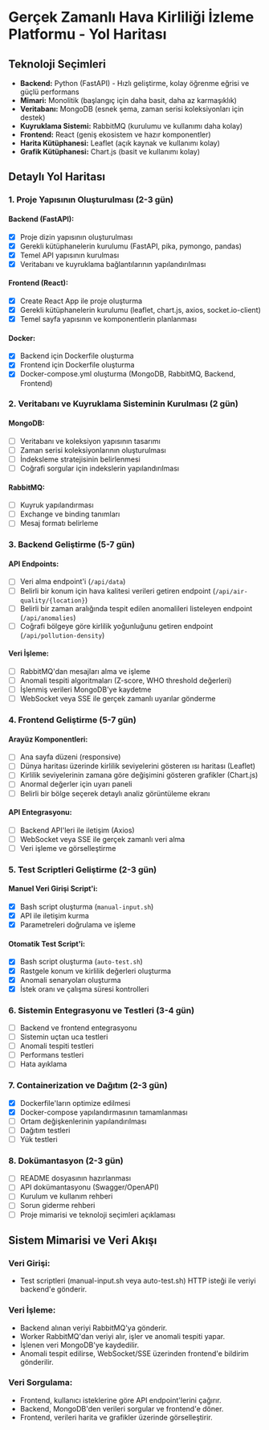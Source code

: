 # Gerçek Zamanlı Hava Kirliliği İzleme Platformu - Yol Haritası

## Teknoloji Seçimleri

- **Backend:** Python (FastAPI) - Hızlı geliştirme, kolay öğrenme eğrisi ve güçlü performans
- **Mimari:** Monolitik (başlangıç için daha basit, daha az karmaşıklık)
- **Veritabanı:** MongoDB (esnek şema, zaman serisi koleksiyonları için destek)
- **Kuyruklama Sistemi:** RabbitMQ (kurulumu ve kullanımı daha kolay)
- **Frontend:** React (geniş ekosistem ve hazır komponentler)
- **Harita Kütüphanesi:** Leaflet (açık kaynak ve kullanımı kolay)
- **Grafik Kütüphanesi:** Chart.js (basit ve kullanımı kolay)

## Detaylı Yol Haritası

### 1. Proje Yapısının Oluşturulması (2-3 gün)

#### Backend (FastAPI):
- [x] Proje dizin yapısının oluşturulması
- [x] Gerekli kütüphanelerin kurulumu (FastAPI, pika, pymongo, pandas)
- [x] Temel API yapısının kurulması
- [x] Veritabanı ve kuyruklama bağlantılarının yapılandırılması

#### Frontend (React):
- [x] Create React App ile proje oluşturma
- [x] Gerekli kütüphanelerin kurulumu (leaflet, chart.js, axios, socket.io-client)
- [x] Temel sayfa yapısının ve komponentlerin planlanması

#### Docker:
- [x] Backend için Dockerfile oluşturma
- [x] Frontend için Dockerfile oluşturma
- [x] Docker-compose.yml oluşturma (MongoDB, RabbitMQ, Backend, Frontend)

### 2. Veritabanı ve Kuyruklama Sisteminin Kurulması (2 gün)

#### MongoDB:
- [ ] Veritabanı ve koleksiyon yapısının tasarımı
- [ ] Zaman serisi koleksiyonlarının oluşturulması
- [ ] İndeksleme stratejisinin belirlenmesi
- [ ] Coğrafi sorgular için indekslerin yapılandırılması

#### RabbitMQ:
- [ ] Kuyruk yapılandırması
- [ ] Exchange ve binding tanımları
- [ ] Mesaj formatı belirleme

### 3. Backend Geliştirme (5-7 gün)

#### API Endpoints:
- [ ] Veri alma endpoint'i (`/api/data`)
- [ ] Belirli bir konum için hava kalitesi verileri getiren endpoint (`/api/air-quality/{location}`)
- [ ] Belirli bir zaman aralığında tespit edilen anomalileri listeleyen endpoint (`/api/anomalies`)
- [ ] Coğrafi bölgeye göre kirlilik yoğunluğunu getiren endpoint (`/api/pollution-density`)

#### Veri İşleme:
- [ ] RabbitMQ'dan mesajları alma ve işleme
- [ ] Anomali tespiti algoritmaları (Z-score, WHO threshold değerleri)
- [ ] İşlenmiş verileri MongoDB'ye kaydetme
- [ ] WebSocket veya SSE ile gerçek zamanlı uyarılar gönderme

### 4. Frontend Geliştirme (5-7 gün)

#### Arayüz Komponentleri:
- [ ] Ana sayfa düzeni (responsive)
- [ ] Dünya haritası üzerinde kirlilik seviyelerini gösteren ısı haritası (Leaflet)
- [ ] Kirlilik seviyelerinin zamana göre değişimini gösteren grafikler (Chart.js)
- [ ] Anormal değerler için uyarı paneli
- [ ] Belirli bir bölge seçerek detaylı analiz görüntüleme ekranı

#### API Entegrasyonu:
- [ ] Backend API'leri ile iletişim (Axios)
- [ ] WebSocket veya SSE ile gerçek zamanlı veri alma
- [ ] Veri işleme ve görselleştirme

### 5. Test Scriptleri Geliştirme (2-3 gün)

#### Manuel Veri Girişi Script'i:
- [x] Bash script oluşturma (`manual-input.sh`)
- [x] API ile iletişim kurma
- [x] Parametreleri doğrulama ve işleme

#### Otomatik Test Script'i:
- [x] Bash script oluşturma (`auto-test.sh`)
- [x] Rastgele konum ve kirlilik değerleri oluşturma
- [x] Anomali senaryoları oluşturma
- [x] İstek oranı ve çalışma süresi kontrolleri

### 6. Sistemin Entegrasyonu ve Testleri (3-4 gün)

- [ ] Backend ve frontend entegrasyonu
- [ ] Sistemin uçtan uca testleri
- [ ] Anomali tespiti testleri
- [ ] Performans testleri
- [ ] Hata ayıklama

### 7. Containerization ve Dağıtım (2-3 gün)

- [x] Dockerfile'ların optimize edilmesi
- [x] Docker-compose yapılandırmasının tamamlanması
- [ ] Ortam değişkenlerinin yapılandırılması
- [ ] Dağıtım testleri
- [ ] Yük testleri

### 8. Dokümantasyon (2-3 gün)

- [ ] README dosyasının hazırlanması
- [ ] API dokümantasyonu (Swagger/OpenAPI)
- [ ] Kurulum ve kullanım rehberi
- [ ] Sorun giderme rehberi
- [ ] Proje mimarisi ve teknoloji seçimleri açıklaması

## Sistem Mimarisi ve Veri Akışı

### Veri Girişi:
- Test scriptleri (manual-input.sh veya auto-test.sh) HTTP isteği ile veriyi backend'e gönderir.

### Veri İşleme:
- Backend alınan veriyi RabbitMQ'ya gönderir.
- Worker RabbitMQ'dan veriyi alır, işler ve anomali tespiti yapar.
- İşlenen veri MongoDB'ye kaydedilir.
- Anomali tespit edilirse, WebSocket/SSE üzerinden frontend'e bildirim gönderilir.

### Veri Sorgulama:
- Frontend, kullanıcı isteklerine göre API endpoint'lerini çağırır.
- Backend, MongoDB'den verileri sorgular ve frontend'e döner.
- Frontend, verileri harita ve grafikler üzerinde görselleştirir. 